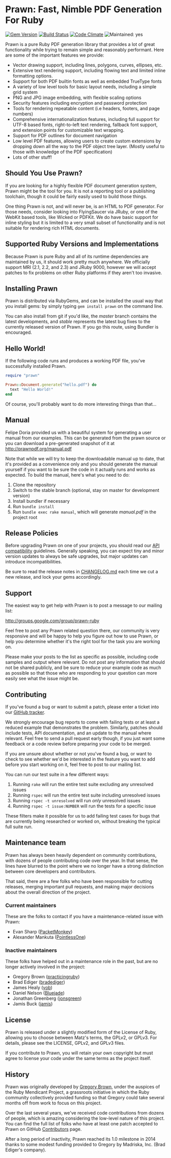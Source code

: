 # Prawn: Fast, Nimble PDF Generation For Ruby

[![Gem Version](https://badge.fury.io/rb/prawn.png)](http://badge.fury.io/rb/prawn)
[![Build Status](https://api.travis-ci.org/prawnpdf/prawn.svg?branch=master)](http://travis-ci.org/prawnpdf/prawn)
[![Code Climate](https://codeclimate.com/github/prawnpdf/prawn/badges/gpa.svg)](https://codeclimate.com/github/prawnpdf/prawn)
![Maintained: yes](https://img.shields.io/badge/maintained-yes-brightgreen.png)

Prawn is a pure Ruby PDF generation library that provides a lot of great
functionality while trying to remain simple and reasonably performant. Here are
some of the important features we provide:

* Vector drawing support, including lines, polygons, curves, ellipses, etc.
* Extensive text rendering support, including flowing text and limited inline
  formatting options.
* Support for both PDF builtin fonts as well as embedded TrueType fonts
* A variety of low level tools for basic layout needs, including a simple grid
  system
* PNG and JPG image embedding, with flexible scaling options
* Security features including encryption and password protection
* Tools for rendering repeatable content (i.e headers, footers, and page
  numbers)
* Comprehensive internationalization features, including full support for UTF-8
  based fonts, right-to-left text rendering, fallback font support, and extension
  points for customizable text wrapping.
* Support for PDF outlines for document navigation
* Low level PDF features, allowing users to create custom extensions by dropping
  down all the way to the PDF object tree layer. (Mostly useful to those with
  knowledge of the PDF specification)
* Lots of other stuff!

## Should You Use Prawn?

If you are looking for a highly flexible PDF document generation system, Prawn
might be the tool for you. It is not a reporting tool or a publishing toolchain,
though it could be fairly easily used to build those things.

One thing Prawn is not, and will never be, is an HTML to PDF generator. For
those needs, consider looking into FlyingSaucer via JRuby, or one of the WebKit
based tools, like Wicked or PDFKit. We do have basic support for inline styling
but it is limited to a very small subset of functionality and is not suitable
for rendering rich HTML documents.

## Supported Ruby Versions and Implementations

Because Prawn is pure Ruby and all of its runtime dependencies are maintained by
us, it should work pretty much anywhere. We officially support MRI (2.1, 2.2,
and 2.3) and JRuby 9000, however we will accept patches to fix problems on other
Ruby platforms if they aren't too invasive.

## Installing Prawn

Prawn is distributed via RubyGems, and can be installed the usual way that you
install gems: by simply typing `gem install prawn` on the command line.

You can also install from git if you'd like, the _master_ branch contains the
latest developments, and _stable_ represents the latest bug fixes to the
currently released version of Prawn. If you go this route, using Bundler is
encouraged.

## Hello World!

If the following code runs and produces a working PDF file, you've successfully
installed Prawn.

```ruby
require "prawn"

Prawn::Document.generate("hello.pdf") do
  text "Hello World!"
end
```

Of course, you'll probably want to do more interesting things than that...

## Manual

Felipe Doria provided us with a beautiful system for generating a user manual
from our examples. This can be generated from the prawn source or you can
download a pre-generated snapshot of it at http://prawnpdf.org/manual.pdf

Note that while we will try to keep the downloadable manual up to date, that
it's provided as a convenience only and you should generate the manual yourself
if you want to be sure the code in it actually runs and works as expected. To
build the manual, here's what you need to do:

1. Clone the repository
2. Switch to the stable branch (optional, stay on master for development
   version)
3. Install bundler if necessary
4. Run `bundle install`
5. Run `bundle exec rake manual`, which will generate _manual.pdf_ in the
   project root

## Release Policies

Before upgrading Prawn on one of your projects, you should read our [API
compatibility](https://github.com/prawnpdf/prawn/wiki/API-Compatibility-Notes)
guidelines. Generally speaking, you can expect tiny and minor version updates to
always be safe upgrades, but major updates can introduce incompatibilities.

Be sure to read the release notes in
[CHANGELOG.md](https://github.com/prawnpdf/prawn/blob/master/CHANGELOG.md) each
time we cut a new release, and lock your gems accordingly.

## Support

The easiest way to get help with Prawn is to post a message to our mailing list:

<http://groups.google.com/group/prawn-ruby>

Feel free to post any Prawn related question there, our community is very
responsive and will be happy to help you figure out how to use Prawn, or help
you determine whether it's the right tool for the task you are working on.

Please make your posts to the list as specific as possible, including code
samples and output where relevant. Do not post any information that should not
be shared publicly, and be sure to reduce your example code as much as possible
so that those who are responding to your question can more easily see what the
issue might be.

## Contributing

If you've found a bug or want to submit a patch, please enter a ticket into our
[GitHub tracker](http://github.com/prawnpdf/prawn/issues).

We strongly encourage bug reports to come with failing tests or at least a
reduced example that demonstrates the problem. Similarly, patches should include
tests, API documentation, and an update to the manual where relevant. Feel free
to send a pull request early though, if you just want some feedback or a code
review before preparing your code to be merged.

If you are unsure about whether or not you've found a bug, or want to check to
see whether we'd be interested in the feature you want to add before you start
working on it, feel free to post to our mailing list.

You can run our test suite in a few different ways:

1. Running `rake` will run the entire test suite excluding any unresolved issues
2. Running `rspec` will run the entire test suite including unresolved issues
3. Running `rspec -t unresolved` will run *only* unresolved issues
4. Running `rspec -t issue:NUMBER` will run the tests for a specific issue

These filters make it possible for us to add failing test cases for bugs that
are currently being researched or worked on, without breaking the typical full
suite run.

## Maintenance team

Prawn has always been heavily dependent on community contributions, with dozens
of people contributing code over the year. In that sense, the lines have blurred
to the point where we no longer have a strong distinction between core
developers and contributors.

That said, there are a few folks who have been responsible for cutting releases,
merging important pull requests, and making major decisions about the overall
direction of the project.

### Current maintainers

These are the folks to contact if you have a maintenance-related issue with
Prawn:

* Evan Sharp ([PacketMonkey](https://github.com/PacketMonkey))
* Alexander Mankuta ([PointlessOne](https://github.com/PointlessOne))

### Inactive maintainers

These folks have helped out in a maintenance role in the past, but are no longer
actively involved in the project:

* Gregory Brown ([practicingruby](https://github.com/practicingruby))
* Brad Ediger ([bradediger](https://github.com/bradediger))
* James Healy ([yob](https://github.com/yob))
* Daniel Nelson ([Bluejade](https://github.com/Bluejade))
* Jonathan Greenberg ([jonsgreen](https://github.com/jonsgreen))
* Jamis Buck ([jamis](https://github.com/jamis))

## License

Prawn is released under a slightly modified form of the License of Ruby,
allowing you to choose between Matz's terms, the GPLv2, or GPLv3. For details,
please see the LICENSE, GPLv2, and GPLv3 files.

If you contribute to Prawn, you will retain your own copyright but must agree to
license your code under the same terms as the project itself.

## History

Prawn was originally developed by [Gregory
Brown](http://twitter.com/practicingruby), under the auspices of the Ruby
Mendicant Project, a grassroots initiative in which the Ruby community
collectively provided funding so that Gregory could take several months off from
work to focus on this project.

Over the last several years, we've received code contributions from dozens of
people, which is amazing considering the low-level nature of this project. You
can find the full list of folks who have at least one patch accepted to Prawn on
GitHub [Contributors](https://github.com/prawnpdf/prawn/contributors) page.

After a long period of inactivity, Prawn reached its 1.0 milestone in 2014
thanks to some modest funding provided to Gregory by Madriska, Inc. (Brad
Ediger's company).
